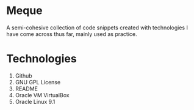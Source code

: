# Meque
A semi-cohesive collection of code snippets created with technologies I have come across thus far, mainly used as practice.

# Technologies
1. Github
2. GNU GPL License
3. README
4. Oracle VM VirtualBox
5. Oracle Linux 9.1
